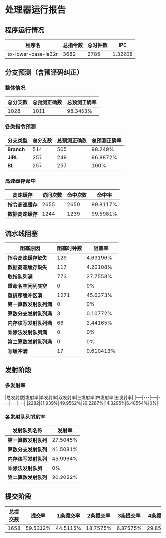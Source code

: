 # 处理器运行报告
## 程序运行情况
|程序名|总指令数|总时钟数|IPC|
|---|---|---|---|
|to-lower-case-la32r|3682|2785|1.32208|

## 分支预测（含预译码纠正）
### 整体情况
|总分支数|总预测正确数|总预测正确率|
|---|---|---|
|1028|1011|98.3463%|

### 各类指令预测
|分支类型|总分支数|总预测正确数|总预测正确率|
|---|---|---|---|
|**Branch**| 514 | 505 | 98.249%|
|**JIRL**| 257 | 249 | 96.8872%|
|**BL**| 257 | 257 | 100%|

### 高速缓存命中
|高速缓存|访问次数|命中次数|命中率|
|---|---|---|---|
|**指令高速缓存**| 2655 | 2650 | 99.8117%|
|**数据高速缓存**| 1244 | 1239 | 99.5981%|
## 流水线阻塞
|阻塞原因|阻塞时钟数|阻塞率|
|---|---|---|
|**指令高速缓存缺失**| 129 | 4.63196%|
|**数据高速缓存缺失**| 117 | 4.20108%|
|**取指队列满**| 773 | 27.7558%|
|**重命名空闲列表空**|0 | 0%|
|**重排序缓冲区满**|1271 | 45.6373%|
|**第一算数发射队列满**|0 | 0%|
|**算数分支发射队列满**|3 | 0.10772%|
|**内存读写发射队列满**|68 | 2.44165%|
|**乘除法发射队列满**|0 | 0%|
|**第二算数发射队列满**|0 | 0%|
|**写缓冲满**|17 | 0.610413%|

## 发射阶段
### 多发射率
|总发射数|发射率|单发射率|双发射率|三发射率|四发射率|五发射率|
|---|---|---|---|---|---|
|2282|81.939%|49.9562%|29.2287%|14.3295%|6.48554%|0%|

### 各发射队列发射率
|发射队列名称|发射率|
|---|---|
|**第一算数发射队列**|27.5045%|
|**算数分支发射队列**|41.5081%|
|**内存读写发射队列**|45.9964%|
|**乘除法发射队列**|0%|
|**第二算数发射队列**|30.3052%|

## 提交阶段
|总提交数|提交率|1条提交率|2条提交率|3条提交率|4条提交率|
|---|---|---|---|---|---|
|1658|59.5332%|44.5115%|18.7575%|6.87575%|29.8552%|
